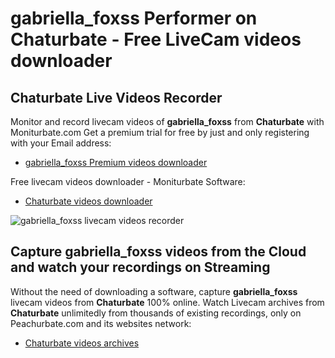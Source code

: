 # gabriella_foxss Performer on Chaturbate - Free LiveCam videos downloader

## Chaturbate Live Videos Recorder

Monitor and record livecam videos of **gabriella_foxss** from **Chaturbate** with Moniturbate.com
Get a premium trial for free by just and only registering with your Email address:
* [gabriella_foxss Premium videos downloader](https://moniturbate.com/request-demo-licence-key.html)

Free livecam videos downloader - Moniturbate Software:
* [Chaturbate videos downloader](https://moniturbate.com/moniturbate-download-software.html)

![gabriella_foxss livecam videos recorder](https://peachurnet.com/templates/moniturbate-software.png)


## Capture gabriella_foxss videos from the Cloud and watch your recordings on Streaming

Without the need of downloading a software, capture **gabriella_foxss** livecam videos from **Chaturbate** 100% online.
Watch Livecam archives from **Chaturbate** unlimitedly from thousands of existing recordings, only on Peachurbate.com and its websites network:
* [Chaturbate videos archives](https://peachurnet.com/)